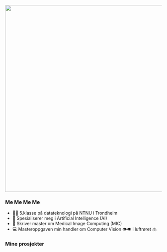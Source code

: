 <div id="header" align="left">
  <img src="https://i.pinimg.com/originals/2f/68/20/2f6820bbae41cb6cb9d1266b32c05336.gif" width="600"/>
</div>

### Me Me Me Me

- 👩‍🎓 5.klasse på datateknologi på NTNU i Trondheim
- 🧠 Spesialiserer meg i Artificial Intelligence (AI)
- 🩻 Skriver master om Medical Image Computing (MIC)
- 💻 Masteroppgaven min handler om Computer Vision 👁️👁️ i luftrøret 🫁

### Mine prosjekter

